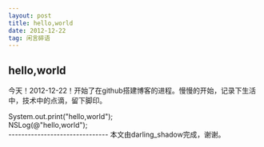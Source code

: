 ```yaml
---
layout: post
title: hello,world
date: 2012-12-22
tag: 闲言碎语
---             
```

hello,world
----------

<p>
	今天！2012-12-22！开始了在github搭建博客的进程。慢慢的开始，记录下生活中，技术中的点滴，留下脚印。
</p>
<div>
System.out.print("hello,world");
</div>
<div>
NSLog(@"hello,world");
</div>
-------------------------------
本文由darling_shadow完成，谢谢。
 
 
